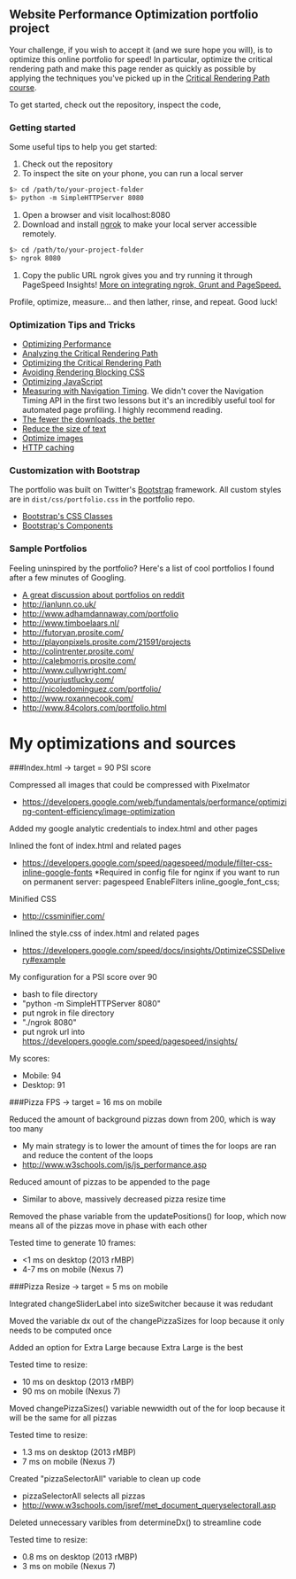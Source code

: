 ## Website Performance Optimization portfolio project

Your challenge, if you wish to accept it (and we sure hope you will), is to optimize this online portfolio for speed! In particular, optimize the critical rendering path and make this page render as quickly as possible by applying the techniques you've picked up in the [Critical Rendering Path course](https://www.udacity.com/course/ud884).

To get started, check out the repository, inspect the code,

### Getting started

Some useful tips to help you get started:

1. Check out the repository
1. To inspect the site on your phone, you can run a local server

  ```bash
  $> cd /path/to/your-project-folder
  $> python -m SimpleHTTPServer 8080
  ```

1. Open a browser and visit localhost:8080
1. Download and install [ngrok](https://ngrok.com/) to make your local server accessible remotely.

  ``` bash
  $> cd /path/to/your-project-folder
  $> ngrok 8080
  ```

1. Copy the public URL ngrok gives you and try running it through PageSpeed Insights! [More on integrating ngrok, Grunt and PageSpeed.](http://www.jamescryer.com/2014/06/12/grunt-pagespeed-and-ngrok-locally-testing/)

Profile, optimize, measure... and then lather, rinse, and repeat. Good luck!

### Optimization Tips and Tricks
* [Optimizing Performance](https://developers.google.com/web/fundamentals/performance/ "web performance")
* [Analyzing the Critical Rendering Path](https://developers.google.com/web/fundamentals/performance/critical-rendering-path/analyzing-crp.html "analyzing crp")
* [Optimizing the Critical Rendering Path](https://developers.google.com/web/fundamentals/performance/critical-rendering-path/optimizing-critical-rendering-path.html "optimize the crp!")
* [Avoiding Rendering Blocking CSS](https://developers.google.com/web/fundamentals/performance/critical-rendering-path/render-blocking-css.html "render blocking css")
* [Optimizing JavaScript](https://developers.google.com/web/fundamentals/performance/critical-rendering-path/adding-interactivity-with-javascript.html "javascript")
* [Measuring with Navigation Timing](https://developers.google.com/web/fundamentals/performance/critical-rendering-path/measure-crp.html "nav timing api"). We didn't cover the Navigation Timing API in the first two lessons but it's an incredibly useful tool for automated page profiling. I highly recommend reading.
* <a href="https://developers.google.com/web/fundamentals/performance/optimizing-content-efficiency/eliminate-downloads.html">The fewer the downloads, the better</a>
* <a href="https://developers.google.com/web/fundamentals/performance/optimizing-content-efficiency/optimize-encoding-and-transfer.html">Reduce the size of text</a>
* <a href="https://developers.google.com/web/fundamentals/performance/optimizing-content-efficiency/image-optimization.html">Optimize images</a>
* <a href="https://developers.google.com/web/fundamentals/performance/optimizing-content-efficiency/http-caching.html">HTTP caching</a>

### Customization with Bootstrap
The portfolio was built on Twitter's <a href="http://getbootstrap.com/">Bootstrap</a> framework. All custom styles are in `dist/css/portfolio.css` in the portfolio repo.

* <a href="http://getbootstrap.com/css/">Bootstrap's CSS Classes</a>
* <a href="http://getbootstrap.com/components/">Bootstrap's Components</a>

### Sample Portfolios

Feeling uninspired by the portfolio? Here's a list of cool portfolios I found after a few minutes of Googling.

* <a href="http://www.reddit.com/r/webdev/comments/280qkr/would_anybody_like_to_post_their_portfolio_site/">A great discussion about portfolios on reddit</a>
* <a href="http://ianlunn.co.uk/">http://ianlunn.co.uk/</a>
* <a href="http://www.adhamdannaway.com/portfolio">http://www.adhamdannaway.com/portfolio</a>
* <a href="http://www.timboelaars.nl/">http://www.timboelaars.nl/</a>
* <a href="http://futoryan.prosite.com/">http://futoryan.prosite.com/</a>
* <a href="http://playonpixels.prosite.com/21591/projects">http://playonpixels.prosite.com/21591/projects</a>
* <a href="http://colintrenter.prosite.com/">http://colintrenter.prosite.com/</a>
* <a href="http://calebmorris.prosite.com/">http://calebmorris.prosite.com/</a>
* <a href="http://www.cullywright.com/">http://www.cullywright.com/</a>
* <a href="http://yourjustlucky.com/">http://yourjustlucky.com/</a>
* <a href="http://nicoledominguez.com/portfolio/">http://nicoledominguez.com/portfolio/</a>
* <a href="http://www.roxannecook.com/">http://www.roxannecook.com/</a>
* <a href="http://www.84colors.com/portfolio.html">http://www.84colors.com/portfolio.html</a>


My optimizations and sources
============================
###Index.html -> target = 90 PSI score 

Compressed all images that could be compressed with Pixelmator
* https://developers.google.com/web/fundamentals/performance/optimizing-content-efficiency/image-optimization

Added my google analytic credentials to index.html and other pages

Inlined the font of index.html and related pages
* https://developers.google.com/speed/pagespeed/module/filter-css-inline-google-fonts
*Required in config file for nginx if you want to run on permanent server: pagespeed EnableFilters inline_google_font_css;

Minified CSS
* http://cssminifier.com/

Inlined the style.css of index.html and related pages
* https://developers.google.com/speed/docs/insights/OptimizeCSSDelivery#example

My configuration for a PSI score over 90
* bash to file directory
* "python -m SimpleHTTPServer 8080"
* put ngrok in file directory
* "./ngrok 8080"
* put ngrok url into https://developers.google.com/speed/pagespeed/insights/

My scores:
* Mobile: 94
* Desktop: 91
  

###Pizza FPS -> target = 16 ms on mobile

Reduced the amount of background pizzas down from 200, which is way too many 
* My main strategy is to lower the amount of times the for loops are ran and reduce the content of the loops
* http://www.w3schools.com/js/js_performance.asp

Reduced amount of pizzas to be appended to the page
* Similar to above, massively decreased pizza resize time

Removed the phase variable from the updatePositions() for loop, which now means all of the pizzas move in phase with each other

Tested time to generate 10 frames:
* <1 ms on desktop (2013 rMBP)
* 4-7 ms on mobile (Nexus 7)

###Pizza Resize -> target = 5 ms on mobile 

Integrated changeSliderLabel into sizeSwitcher because it was redudant

Moved the variable dx out of the changePizzaSizes for loop because it only needs to be computed once

Added an option for Extra Large because Extra Large is the best

Tested time to resize:
* 10 ms on desktop (2013 rMBP)
* 90 ms on mobile (Nexus 7)

Moved changePizzaSizes() variable newwidth out of the for loop because it will be the same for all pizzas

Tested time to resize:
* 1.3 ms on desktop (2013 rMBP)
* 7 ms on mobile (Nexus 7)

Created "pizzaSelectorAll" variable to clean up code
* pizzaSelectorAll selects all pizzas
* http://www.w3schools.com/jsref/met_document_queryselectorall.asp

Deleted unnecessary varibles from determineDx() to streamline code

Tested time to resize:
* 0.8 ms on desktop (2013 rMBP)
* 3 ms on mobile (Nexus 7)